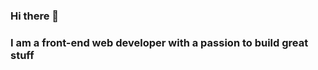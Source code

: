 ### Hi there 👋
### I am a front-end web developer with a passion to build great stuff


<!--
**sumit-pandey/sumit-pandey** is a ✨ _special_ ✨ repository because its `README.md` (this file) appears on your GitHub profile.

Here are some ideas to get you started:




-->
